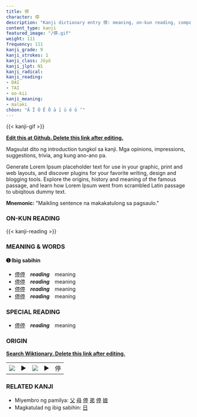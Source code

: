 ```yaml
---
title: 停
character: 停
description: "Kanji dictionary entry 停: meaning, on-kun reading, compounds, origin, related kanji"
content_type: kanji
featured_image: "/停.gif"
weight: 111
frequency: 111
kanji_grade: 9
kanji_strokes: 1
kanji_class: Jōyō
kanji_jlpt: N1
kanji_radical: 
kanji_reading: 
- DAI
- TAI
- oo-kii
kanji_meaning:
- malaki
chōon: "Ā Ī Ū Ē Ō ā ī ū ē ō ’"
---
```

[//]: # (Don't edit the line below. Kanji animated GIF code is automatically generated.)
{{< kanji-gif >}}

[//]: # (Edit below this line.)

**[Edit this at Github. Delete this link after editing.](https://github.com/tim0g/tim/tree/main/content/kanji/停/index.md)**

Magsulat dito ng introduction tungkol sa kanji. Mga opinions, impressions, suggestions, trivia, ang kung ano-ano pa.

Generate Lorem Ipsum placeholder text for use in your graphic, print and web layouts, and discover plugins for your favorite writing, design and blogging tools. Explore the origins, history and meaning of the famous passage, and learn how Lorem Ipsum went from scrambled Latin passage to ubiqitous dummy text.
 
**Mnemonic:** "Maikling sentence na makakatulong sa pagsaulo."

### ON-KUN READING

[//]: # (Don't edit the line below. ON-KUN READING code is automatically generated.)
{{< kanji-reading >}}

### MEANING & WORDS

#### ➊ **Ibig sabihin**
  - [停](../停)[停](../停)　***reading***　meaning
  - [停](../停)[停](../停)　***reading***　meaning
  - [停](../停)[停](../停)　***reading***　meaning
  - [停](../停)[停](../停)　***reading***　meaning

### SPECIAL READING
  - [停](../停)[停](../停)　***reading***　meaning

### ORIGIN

**[Search Wiktionary. Delete this link after editing.](https://wiktionary.org/wiki/停)**
<table class="kanji-table"><tr><td>
<img src="60px-停-bronze.svg.png">
</td><td>▶</td><td>
<img src="60px-停-oracle.svg.png">
</td><td>▶</td>
<td class="kanji-origin">停</td>
</tr></table>

### RELATED KANJI
- Miyembro ng pamilya: [父](../父) [母](../母) [停](../停) [弟](../弟) [停](../停) [娘](../娘)
- Magkatulad ng ibig sabihin: [日](../日)
